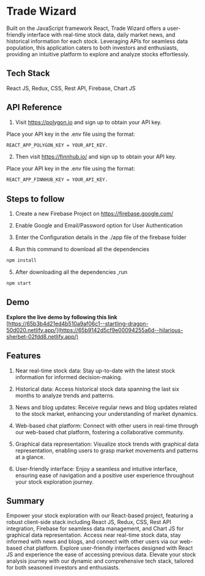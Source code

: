 
# Trade Wizard

Built on the JavaScript framework React, Trade Wizard offers a user-friendly interface with real-time stock data, daily market news, and historical information for each stock. Leveraging APIs for seamless data population, this application caters to both investors and enthusiasts, providing an intuitive platform to explore and analyze stocks effortlessly.



## Tech Stack

React JS, Redux, CSS, Rest API, Firebase, Chart JS



## API Reference

1) Visit https://polygon.io and sign up to obtain your API key.

Place your API key in the .env file using the format: 

``` bash
REACT_APP_POLYGON_KEY = YOUR_API_KEY.

```
2) Then visit https://finnhub.io/ and sign up to obtain your API key.

Place your API key in the .env file using the format: 

``` bash
REACT_APP_FINNHUB_KEY = YOUR_API_KEY.
```

## Steps to follow


1) Create a new Firebase Project on https://firebase.google.com/

2) Enable Google and Email/Password option for User Authentication

3) Enter the Configuration details in the ./app file of the firebase folder


4) Run  this command to download all the dependencies

```bash
npm install
```
5) After downloading all the dependencies ,run
```bash
npm start
```

## Demo
**Explore the live demo by following this link**
[https://65b3b4d21ed4b510a9af06c1--startling-dragon-50d020.netlify.app/](https://65b9142d5cf9e00094255a6d--hilarious-sherbet-02fdd8.netlify.app/)


## Features

1) Near real-time stock data: Stay up-to-date with the latest stock information for informed decision-making.

2) Historical data: Access historical stock data spanning the last six months to analyze trends and patterns.

3) News and blog updates: Receive regular news and blog updates related to the stock market, enhancing your understanding of market dynamics.

4) Web-based chat platform: Connect with other users in real-time through our web-based chat platform, fostering a collaborative community.

5) Graphical data representation: Visualize stock trends with graphical data representation, enabling users to grasp market movements and patterns at a glance.

6) User-friendly interface: Enjoy a seamless and intuitive interface, ensuring ease of navigation and a positive user experience throughout your stock exploration journey.
## Summary

Empower your stock exploration with our React-based project, featuring a robust client-side stack including React JS, Redux, CSS, Rest API integration, Firebase for seamless data management, and Chart JS for graphical data representation. Access near real-time stock data, stay informed with news and blogs, and connect with other users via our web-based chat platform. Explore user-friendly interfaces designed with React JS and experience the ease of accessing previous data. Elevate your stock analysis journey with our dynamic and comprehensive tech stack, tailored for both seasoned investors and enthusiasts.
